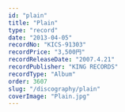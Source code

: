 ```yaml
---
id: "plain"
title: "Plain"
type: "record"
date: "2013-04-05"
recordNo: "KICS-91303"
recordPrice: "3,500円"
recordReleaseDate: "2007.4.21"
recordPublisher: "KING RECORDS"
recordType: "Album"
order: 3607
slug: "/discography/plain"
coverImage: "Plain.jpg"
---
```



